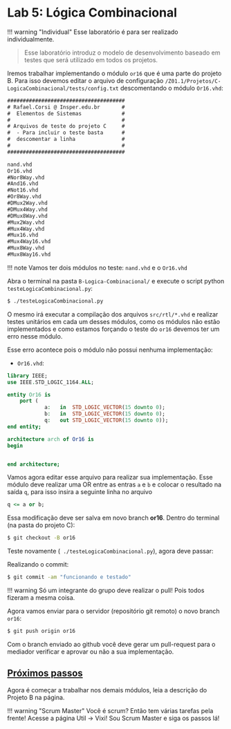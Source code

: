 # Lab 5: Lógica Combinacional

!!! warning "Individual"
    Esse laboratório é para ser realizado individualmente.

> Esse laboratório introduz o modelo de desenvolvimento baseado em testes que será utilizado em todos os projetos.

Iremos trabalhar implementando o módulo `or16` que é uma parte do projeto B. Para isso devemos editar o arquivo de configuração `/Z01.1/Projetos/C-LogicaCombinacional/tests/config.txt` descomentando o módulo `Or16.vhd`:

```diff
######################################
# Rafael.Corsi @ Insper.edu.br       #
#  Elementos de Sistemas             # 
#                                    # 
# Arquivos de teste do projeto C     #
#  - Para incluir o teste basta      #
#  descomentar a linha               #
#                                    #
######################################

nand.vhd
Or16.vhd          
#Nor8Way.vhd
#And16.vhd
#Not16.vhd
#Or8Way.vhd
#DMux2Way.vhd
#DMux4Way.vhd
#DMux8Way.vhd
#Mux2Way.vhd
#Mux4Way.vhd
#Mux16.vhd
#Mux4Way16.vhd
#Mux8Way.vhd
#Mux8Way16.vhd
```

!!! note 
    Vamos ter dois módulos no teste: `nand.vhd` e o `Or16.vhd`
    

Abra o terminal na pasta `B-Logica-Combinacional/` e execute o script python `testeLogicaCombinacional.py`:

```bash
$ ./testeLogicaCombinacional.py
```

O mesmo irá executar a compilação dos arquivos `src/rtl/*.vhd` e realizar testes unitários em cada um desses módulos, como os módulos não estão implementados e como estamos forçando o teste do `or16` devemos ter um erro nesse módulo.

<script id="asciicast-hScw7GXpCGnSPw4ocDzwbt23m" src="https://asciinema.org/a/hScw7GXpCGnSPw4ocDzwbt23m.js" async></script>

Esse erro acontece pois o módulo não possui nenhuma implementação:

- `Or16.vhd`:

``` vhdl
library IEEE;
use IEEE.STD_LOGIC_1164.ALL;

entity Or16 is
	port ( 
			a:   in  STD_LOGIC_VECTOR(15 downto 0);
			b:   in  STD_LOGIC_VECTOR(15 downto 0);
			q:   out STD_LOGIC_VECTOR(15 downto 0));
end entity;

architecture arch of Or16 is
begin


end architecture;
```

Vamos agora editar esse arquivo para realizar sua implementação. Esse módulo deve realizar uma OR entre as entras `a` e `b` e colocar o resultado na saída `q`, para isso insira a seguinte linha no arquivo 

``` vhdl
q <= a or b;
```

Essa modificação deve ser salva em novo branch **or16**. Dentro do terminal (na pasta do projeto C):

``` bash
$ git checkout -B or16
```

Teste novamente (` ./testeLogicaCombinacional.py`), agora deve passar:

<script id="asciicast-5CQCUV0yvDobOdOPZQgwaGMHI" src="https://asciinema.org/a/5CQCUV0yvDobOdOPZQgwaGMHI.js" async></script>

Realizando o commit:

``` bash
$ git commit -am "funcionando e testado"
```

!!! warning
    Só um integrante do grupo deve realizar o pull! Pois todos fizeram a mesma coisa.

Agora vamos enviar para o servidor (repositório git remoto) o novo branch `or16`:

``` bash
$ git push origin or16
```

Com o branch enviado ao github você deve gerar um pull-request para o mediador verificar e aprovar ou não a sua implementação.

## [Próximos passos](B-Circuitos-Integrados-Lab-2)

Agora é começar a trabalhar nos demais módulos, leia a descrição do Projeto B na página.

!!! warning "Scrum Master"
    Você é scrum? Então tem várias tarefas pela frente! Acesse a página Util -> Vixi! Sou Scrum Master e siga os passos lá!
    

